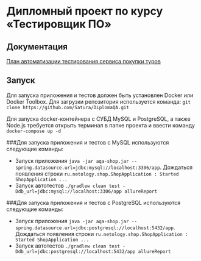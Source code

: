 # Дипломный проект по курсу «Тестировщик ПО»
## Документация

[План автоматизации тестирования сервиса покупки туров ]()
## Запуск
Для запуска приложения и тестов  должен быть установлен Docker или Docker Toolbox.
Для загрузки репозитория используется команда: `git clone https://github.com/Satura/DiplomaQA.git`

Для запуска docker-контейнера с СУБД MySQL и PostgreSQL, а также Node.js требуется открыть терминал в папке проекта и ввести команду `docker-compose up -d`

###Для запуска приложения и тестов с MySQL используются следующие команды:

- Запуск приложения `java -jar aqa-shop.jar --spring.datasource.url=jdbc:mysql://localhost:3306/app`. Дождаться появления строки `ru.netology.shop.ShopApplication : Started ShopApplication ...`
- Запуск автотестов `./gradlew clean test -Ddb_url=jdbc:mysql://localhost:3306/app allureReport`

###Для запуска приложения и тестов с PostgreSQL используются следующие команды:

- Запуск приложения `java -jar aqa-shop.jar --spring.datasource.url=jdbc:postgresql://localhost:5432/app`. Дождаться появления строки `ru.netology.shop.ShopApplication : Started ShopApplication ...`
- Запуск автотестов `./gradlew clean test -Ddb_url=jdbc:postgresql://localhost:5432/app allureReport`


